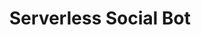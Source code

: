 ---
title: "Serverless Social Bot"
description: "Serverless Social Bot is a social media bot that creates social media posts sourced from text and other accounts and puts them through a Markov Chain."
showTableOfContents: false
showReadingTime: false
showAuthor: false
topics: ["serverless", "social-media", "bot", "markov-chain", "bluesky", "javascript", "cloudflare-workers"]
icon: "github"
layout: "projects"
project: "code"
---